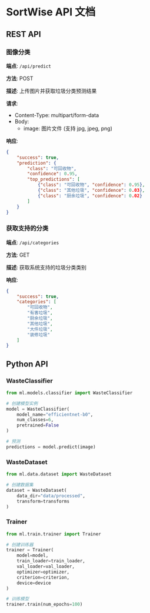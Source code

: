 # SortWise API 文档

## REST API

### 图像分类

**端点**: `/api/predict`

**方法**: POST

**描述**: 上传图片并获取垃圾分类预测结果

**请求**:
- Content-Type: multipart/form-data
- Body: 
  - image: 图片文件 (支持 jpg, jpeg, png)

**响应**:
```json
{
    "success": true,
    "prediction": {
        "class": "可回收物",
        "confidence": 0.95,
        "top_predictions": [
            {"class": "可回收物", "confidence": 0.95},
            {"class": "其他垃圾", "confidence": 0.03},
            {"class": "厨余垃圾", "confidence": 0.02}
        ]
    }
}
```

### 获取支持的分类

**端点**: `/api/categories`

**方法**: GET

**描述**: 获取系统支持的垃圾分类类别

**响应**:
```json
{
    "success": true,
    "categories": [
        "可回收物",
        "有害垃圾",
        "厨余垃圾",
        "其他垃圾",
        "大件垃圾",
        "装修垃圾"
    ]
}
```

## Python API

### WasteClassifier

```python
from ml.models.classifier import WasteClassifier

# 创建模型实例
model = WasteClassifier(
    model_name="efficientnet-b0",
    num_classes=6,
    pretrained=False
)

# 预测
predictions = model.predict(image)
```

### WasteDataset

```python
from ml.data.dataset import WasteDataset

# 创建数据集
dataset = WasteDataset(
    data_dir="data/processed",
    transform=transforms
)
```

### Trainer

```python
from ml.train.trainer import Trainer

# 创建训练器
trainer = Trainer(
    model=model,
    train_loader=train_loader,
    val_loader=val_loader,
    optimizer=optimizer,
    criterion=criterion,
    device=device
)

# 训练模型
trainer.train(num_epochs=100)
``` 